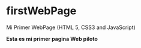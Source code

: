 # firstWebPage
Mi Primer WebPage (HTML 5, CSS3 and JavaScript)

__Esta es mi primer pagina Web piloto__
